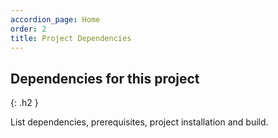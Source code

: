 ```yaml
---
accordion_page: Home
order: 2
title: Project Dependencies
---
```


## Dependencies for this project
{: .h2 }

List dependencies, prerequisites, project installation and build.